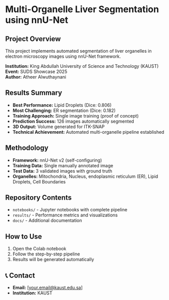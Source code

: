 # Multi-Organelle Liver Segmentation using nnU-Net

## Project Overview
This project implements automated segmentation of liver organelles in electron microscopy images using nnU-Net framework.

**Institution:** King Abdullah University of Science and Technology (KAUST)  
**Event:** SUDS Showcase 2025  
**Author:** Atheer Alwuthaynani

## Results Summary
- **Best Performance:** Lipid Droplets (Dice: 0.806)
- **Most Challenging:** ER segmentation (Dice: 0.182)
- **Training Approach:** Single image training (proof of concept)
- **Prediction Success:** 126 images automatically segmented
- **3D Output:** Volume generated for ITK-SNAP
- **Technical Achievement:** Automated multi-organelle pipeline established

## Methodology
- **Framework:** nnU-Net v2 (self-configuring)
- **Training Data:** Single manually annotated image
- **Test Data:** 3 validated images with ground truth
- **Organelles:** Mitochondria, Nucleus, endoplasmic reticulum (ER), Lipid Droplets, Cell Boundaries

## Repository Contents
- `notebooks/` - Jupyter notebooks with complete pipeline
- `results/` - Performance metrics and visualizations
- `docs/` - Additional documentation

## How to Use
1. Open the Colab notebook
2. Follow the step-by-step pipeline
3. Results will be generated automatically
## 📞 Contact
- **Email:** [your.email@kaust.edu.sa]
- **Institution:** KAUST
